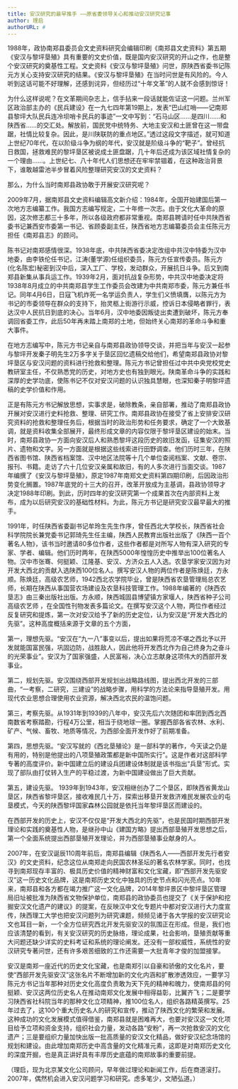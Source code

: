 ```yaml
---
title: 安汉研究的最早推手 ——原省委领导关心和推动安汉研究记事
author: 理启
authorURL: #
---
```


1988年，政协南郑县委员会文史资料研究会编辑印刷《南郑县文史资料》第五期《安汉与黎坪垦殖》具有重要的文史价值，既是国内安汉研究的开山之作，也是整个安汉研究的奠基性工程。文史资料《安汉与黎坪垦殖》问世，原陕西省委书记陈元方关心支持安汉研究的结果。《安汉与黎坪垦殖》在当时问世是有风险的。今人听到这话可能不好理解，还感到诧异，但经历过“十年文革”的人就不会感到惊讶！

<!--truncate-->

为什么这样说呢？在文革期间杂志上，信手拈来一段话就能佐证这一问题。兰州军区政治部主办的《民兵建设》在一九七四年第19期上，发表“巴山红哨——记南郑县黎坪大队民兵连冷坝哨卡民兵的事迹”一文中写到：“石马山区……是四川……和陕西省……的交汇处。解放前，国民党中统特务、大地主安汉和土匪曾在这一带盘踞，社情比较复杂。因此，是川陕联防的重点地区。”透过这段文字描述，就可知道上世纪70年代，在以阶级斗争为纲的年代，安汉就是阶级斗争的“靶子”。曾经抗日救国，拯救难民的黎坪垦区被说成土匪盘踞，几十年后还成为该区域社情复杂的一个理由……。上世纪七、八十年代人们思想还在牢牢禁锢着，在这种政治背景下，谁敢越雷池半步冒着风险整理研究安汉的文史资料？

那么，为什么当时南郑县政协敢于开展安汉研究呢？

2009年7月，据南郑县文史资料编辑高文新介绍：1984年，全国开始建国后第一次地方志编纂工作。我国方志编写规定，二十年修一次志。由于文化大革命的原因，这次修志都三十多年，所以各级政府都非常重视。南郑县聘请时任中共陕西省委书记兼西安市委第一书记、省顾委副主任，陕西省地方志编纂委员会主任陈元方担任《南郑县志》的顾问。

陈书记对南郑感情很深。1938年底，中共陕西省委决定改组中共汉中特委为汉中地委，由李铁伦任书记，江涛(董学源)任组织委员，陈元方任宣传委员。陈元方(化名陈宏)秘密到汉中后，深入工厂、学校，发动群众，开展抗日斗争。后又到南郑县新集从事兵运工作。1939年2月，面对抗战复杂形势，中共汉中地委决定将1938年8月成立的中共南郑县学生工作委员会改建为中共南郑市委，陈元方兼任书记。同年4月6日，日寇飞机炸死一名学运负责人，学生们义愤填膺，以陈元方为书记的市委领导在群众的支持下，抬灵柩上街游行示威，控诉日本侵略者罪行，表达汉中人民抗日到底的决心。当年6月，汉中地委因叛徒出卖遭到破坏，陈元方奉调回省委工作，此后50年再未踏上南郑的土地，但始终关心南郑的革命斗争和重大事件。

在地方志编写中，陈元方书记亲自与南郑县政协领导交谈，并把当年与安汉一起参与黎坪开发秦子明先生2万多字关于垦区回忆遗稿交给他们，希望南郑县政协对黎坪垦区与安汉问题的资料进行抢救和整理。陈元方书记曾担任过中共中央党校党史教研室主任，不仅熟悉党的历史，对地方史也有独到眼光。陕南革命斗争的实践和深厚的史学功底，使陈书记不仅对安汉问题的认识独具慧眼，也深知秦子明黎坪遗稿的史学价值和作用。

正是有陈元方书记解放思想，实事求是，破除教条，亲自部署，推动了南郑县政协开展对安汉进行史料抢救、整理、研究工作。南郑县政协在接受了省上安排安汉研究资料的抢救和整理任务后，根据当时的政治形势和任务要求，确定了一个大致基调，就是资料收集全部展开，最终形成文章的内容仅限于黎坪垦区建设的始末。当时，南郑县政协一方面向安汉后人和熟悉黎坪这段历史的故旧发函，征集安汉的照片、遗物和文字。另一方面就是根据这些线索进行田野调查。他们历时三年，在陕西省图书馆、陕西省档案馆、汉中地区法院等十几个单位查阅档案、文献、卷宗、报刊、书籍。走访了六十几位安汉亲属和故旧，有的人多次进行当面交谈。1987年编撰了《安汉与黎坪垦殖》，原定1987年南郑文史资料第四期印刷，后因政治形势变化搁置。1987年底党的十三大的召开，改革开放成为主基调，县政协领导才决定1988年印刷。到此，历时四年的安汉研究第一个成果首次在内部资料上发布，成为以后研究安汉的基础性材料。为此，陈元方书记是研究安汉最早最大的推手。

1991年，时任陕西省委副书记牟玲生先生作序，曾任西北大学校长，陕西省社会科学院院长兼党委书记郭琦先生任主编，陕西人民教育出版社出版了《陕西一百个著名人物》，该书当时邀请80多位作者，这些作者都是对所写人物有深入研究的专家、学者、编辑。他们历时两年，在陕西5000年惶惶历史中推举出100位著名人物。汉中市张骞、何挺颖、江隆基、安汉、方济众五人入选。农垦学家安汉因为对开发大西北的贡献入选陕西100位名人。撰写安汉人物的两位作者是陈焕廷，方永顺。陈焕廷，高级农艺师，1942西北农学院毕业，曾是陕西省农垦管理局总农艺师，长期在陕西从事国营农场建设及农垦科技管理工作。1988年编著的《陕西农垦志》由三秦出版社出版。方永顺，陕西城固县博望镇方家堰人，陕西省种子公司高级农艺师 ，在全国性刊物发表多篇论文。在撰写安汉这个人物，两位作者经过反复研究和提炼，第一次对安汉给予了新的历史定位，认为安汉是“开发大西北的先驱”。这种高度概括来源于文章的五个方面，

第一，理想先驱。“安汉在“九一八”事变以后，提出如果将荒凉不堪之西北予以开发就能国富民强，巩固边防，战胜敌人，因此他将开发西北作为自己终身为之奋斗的光荣事业”。安汉为了国家强盛，人民富裕，决心立志献身这项伟大的西部开发事业。

第二，规划先驱。安汉围绕西部开发规划出战略路线图，提出西北开发的三部曲，“一考察，二研究，三建设”的战略步骤，用科学的方法论来指导垦殖开发。用现代农业思想合理使用农业资源，解决西北农民的温饱问题。

第三，考察先驱。从1931年到1939的八年中，安汉先后六次随团和率团到西北西南数省考察踏勘，行程4万公里，相当于绕地球一圈。掌握西部各省农林、水利、矿产、气候、畜牧、地质等情况，为西部全面开发作好了前期准备。

第四，思想先驱。“安汉写就的《西北垦殖论》是一部科学的著作，今天读之仍是有用的，特别是他提出的八项垦殖政策都是新中国所实行”。这是作者对这部科学专著的高度评价。新中国建立后的建设兵团建设体制就是该书指出“兵垦”形式。实现了部队由打仗转入生产的平稳过渡，为新中国建设做出了巨大贡献。

第五，建设先驱。 1939年到1943年，安汉相继创办了二个垦区，即陕西省黄龙山垦区，陕西省黎坪垦区，接收难民几十万，探索出移垦开发救济难民发展农业的屯垦模式，今天的陕西黎坪国家森林公园就是依托当年黎坪垦区而建设的。

在西部开发的历史上，安汉不仅仅是“开发大西北的先驱”，也是民国时期西部开发理论和实践的奠基性人物，是继孙中山《建国方略》提出西部垦殖开发思想之后，第一个全面系统提出西部垦殖开发理论，并为西部垦殖事业献身的人。

2007年，在安汉诞辰110周年前后，南郑县编辑《陕西名人——西部开发先行者安汉》的文史资料，纪念这位从南郑走向民国农林圣坛的著名农林学家。同时，也找寻到南郑现存丰富的、极具历史价值的精神财富和文化宝藏，即“西部开发先驱安汉”这一历史文化品牌，这是南郑历史文化中独具的历史节点和闪光亮点。10年来，南郑县和各方都在竭力推广这一文化品牌，2014年黎坪景区中黎坪垦区管理局旧址被批准为陕西省文物保护单位，南郑县的政协委员也提交了《关于保护和挖掘安汉文化遗产的建议》的提案，在反映汉中文化专题片中都对安汉进行大力度宣传，陕西理工大学也把安汉问题列为研究课题，频频见诸于各大学报的安汉研究论文也耳目一新，一个全方位研究西北开发先驱安汉的氛围正在形成。但是，我们也应该清楚的看到，有关安汉研究的历史脉络，理论成果，社会影响，垦殖贡献等重大问题还缺少详实的史料考证和系统的理论阐发。还没有一部权威性，系统性的安汉研究专著问世，还有许多艰苦细致的工作还需要一大批青年才俊的加盟接掌。

安汉是南郑一座近代的历史文化宝藏，也是南郑引以自豪和骄傲的文化名片，要使“西部开发先驱安汉”这张名片不断增加新的文化内涵和扩散渗透效应，一要学习陈元方书记当年那种对历史文化高度负责敢为天下先的精神和魄力，使南郑县的何挺颖、安汉这两位历史名人在推动南郑文化发展中相得益彰，比翼齐飞；二是要学习陕西省社科院当年的那种文化立项精神，推100位名人，组织各路精英撰写。25年过去了，这100个重大历史名人的研究和宣传，推动了陕西文化的繁荣和发展。这种成功的文化发展模式值得借鉴，南郑县就是困难再大，也要对安汉这一文化项目给予立项和资金支持，组织社会力量，发动各路“安粉”，再一次抢救安汉的文化遗产；三是要组织力量加快出版一批高质量的安汉文化精品，做好安汉纪念场馆的规划和建设。由此增加南郑历史中高含量的文化精准元素，这即是对南郑历史文化的深度开掘，也是真正讲好具有丰厚历史底蕴的南郑故事的重要前提。

（理启，现为北京某文化公司顾问，早年做过理论和新闻工作，后在商道滚打。2007年，偶然机会进入安汉问题学习和研究。虑多笔少，文陋弘道。）